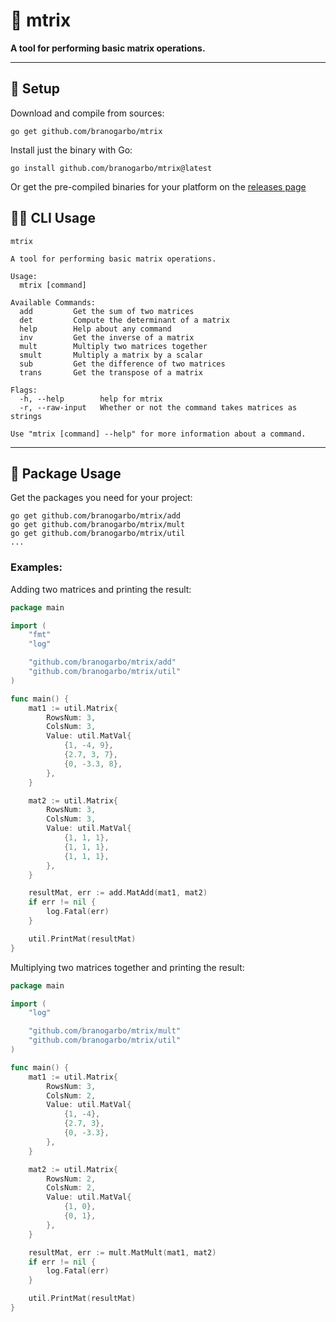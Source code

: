 # 🔮 **mtrix**
**A tool for performing basic matrix operations.**

---

## 🧪 **Setup**
Download and compile from sources:
```
go get github.com/branogarbo/mtrix
```
Install just the binary with Go:
```
go install github.com/branogarbo/mtrix@latest
```

Or get the pre-compiled binaries for your platform on the [releases page](https://github.com/branogarbo/mtrix/releases)


## 🧙‍♂️ **CLI Usage**
```
mtrix

A tool for performing basic matrix operations.

Usage:
  mtrix [command]

Available Commands:
  add         Get the sum of two matrices
  det         Compute the determinant of a matrix
  help        Help about any command
  inv         Get the inverse of a matrix
  mult        Multiply two matrices together
  smult       Multiply a matrix by a scalar
  sub         Get the difference of two matrices
  trans       Get the transpose of a matrix

Flags:
  -h, --help        help for mtrix
  -r, --raw-input   Whether or not the command takes matrices as strings

Use "mtrix [command] --help" for more information about a command.
```

---

## 🌌 **Package Usage**
Get the packages you need for your project:
```
go get github.com/branogarbo/mtrix/add
go get github.com/branogarbo/mtrix/mult
go get github.com/branogarbo/mtrix/util
...
```

### **Examples:**
Adding two matrices and printing the result:
``` go
package main

import (
	"fmt"
	"log"

	"github.com/branogarbo/mtrix/add"
	"github.com/branogarbo/mtrix/util"
)

func main() {
	mat1 := util.Matrix{
		RowsNum: 3,
		ColsNum: 3,
		Value: util.MatVal{
			{1, -4, 9},
			{2.7, 3, 7},
			{0, -3.3, 8},
		},
	}

	mat2 := util.Matrix{
		RowsNum: 3,
		ColsNum: 3,
		Value: util.MatVal{
			{1, 1, 1},
			{1, 1, 1},
			{1, 1, 1},
		},
	}

	resultMat, err := add.MatAdd(mat1, mat2)
	if err != nil {
		log.Fatal(err)
	}

	util.PrintMat(resultMat)
}
```

Multiplying two matrices together and printing the result:
``` go
package main

import (
	"log"

	"github.com/branogarbo/mtrix/mult"
	"github.com/branogarbo/mtrix/util"
)

func main() {
	mat1 := util.Matrix{
		RowsNum: 3,
		ColsNum: 2,
		Value: util.MatVal{
			{1, -4},
			{2.7, 3},
			{0, -3.3},
		},
	}

	mat2 := util.Matrix{
		RowsNum: 2,
		ColsNum: 2,
		Value: util.MatVal{
			{1, 0},
			{0, 1},
		},
	}

	resultMat, err := mult.MatMult(mat1, mat2)
	if err != nil {
		log.Fatal(err)
	}

	util.PrintMat(resultMat)
}
```